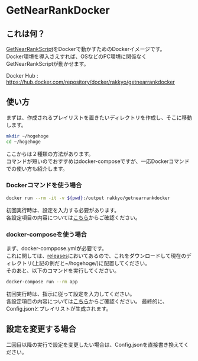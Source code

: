 # GetNearRankDocker

## これは何？
[GetNearRankScript](https://github.com/rakkyo150/GetNearRankScript)をDockerで動かすためのDockerイメージです。<br>
Docker環境を導入さえすれば、OSなどのPC環境に関係なくGetNearRankScriptが動かせます。

Docker Hub : https://hub.docker.com/repository/docker/rakkyo/getnearrankdocker

## 使い方

まずは、作成されるプレイリストを置きたいディレクトリを作成し、そこに移動します。

```sh
mkdir ~/hogehoge
cd ~/hogehoge
```

ここからは２種類の方法があります。<br>
コマンドが短いのでおすすめはdocker-composeですが、一応Dockerコマンドでの使い方も紹介します。

### Dockerコマンドを使う場合

```sh
docker run --rm -it -v ${pwd}:/output rakkyo/getnearrankdocker
```

初回実行時は、設定を入力する必要があります。<br>
各設定項目の内容については[こちら](https://github.com/rakkyo150/GetNearRankScript)からご確認ください。


### docker-composeを使う場合

まず、docker-comppose.ymlが必要です。<br>
これに関しては、[releases](https://github.com/rakkyo150/GetNearRankDocker/releases)においてあるので、これをダウンロードして現在のディレクトリ(上記の例だと~/hogehoge/)に配置してください。<br>
そのあと、以下のコマンドを実行してください。

```sh
docker-compose run --rm app
```

初回実行時は、指示に従って設定を入力してください。<br>
各設定項目の内容については[こちら](https://github.com/rakkyo150/GetNearRankScript)からご確認ください。
最終的に、Config.jsonとプレイリストが生成されます。<br>

## 設定を変更する場合

二回目以降の実行で設定を変更したい場合は、Config.jsonを直接書き換えてください。
